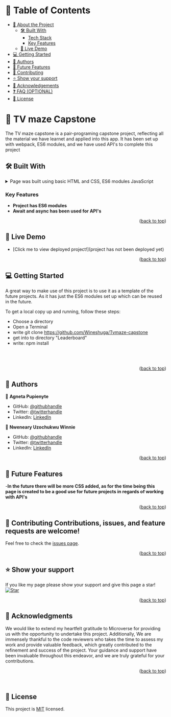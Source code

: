 
<a name="readme-top"></a>

<div align="center">

</div>

# 📗 Table of Contents

- [📖 About the Project](#about-project)
  - [🛠 Built With](#built-with)
    - [Tech Stack](#tech-stack)
    - [Key Features](#key-features)
  - [🚀 Live Demo](#live-demo)
- [💻 Getting Started](#getting-started)
- [👥 Authors](#authors)
- [🔭 Future Features](#future-features)
- [🤝 Contributing](#contributing)
- [⭐️ Show your support](#support)
- [🙏 Acknowledgements](#acknowledgements)
- [❓ FAQ (OPTIONAL)](#faq)
- [📝 License](#license)


# 📖 TV maze Capstone <a name="about-project"></a>

The TV maze capstone is a pair-programing capstone project, reflecting all the material we have learnet and applied into this app. It has been set up with webpack, ES6 modules, and we have used API's to complete this project

## 🛠 Built With <a name="built-with"></a>

<details>
  <summary>Page was built using basic HTML and CSS, ES6 modules JavaScript</summary>
</details>


### Key Features <a name="key-features"></a>



- **Project has ES6 modules**
- **Await and async has been used for API's**


<p align="right">(<a href="#readme-top">back to top</a>)</p>



## 🚀 Live Demo <a name="live-demo"></a>


- [Click me to view deployed project!](project has not been deployed yet)

<p align="right">(<a href="#readme-top">back to top</a>)</p>


## 💻 Getting Started <a name="getting-started"></a>

A great way to make use of this project is to use it as a template of the future projects. As it has just the ES6 modules set up which can be reused in the future.

To get a local copy up and running, follow these steps:
<br>
- Choose a directory
- Open a Terminal
- write git clone https://github.com/Wineshuga/Tvmaze-capstone
- get into to directory "Leaderboard"
- write: npm install


<br>


<br>

<p align="right">(<a href="#readme-top">back to top</a>)</p>


## 👥 Authors <a name="authors"></a>


👤 **Agneta Pupienyte**

- GitHub: [@githubhandle](https://github.com/agneta1991)
- Twitter: [@twitterhandle](https://twitter.com/pupienytea)
- LinkedIn: [LinkedIn](https://www.linkedin.com/in/agneta-pupienyte-124a27256/?originalSubdomain=lt) <br>

👤 **Nweneary Uzochukwu Winnie**

- GitHub: [@githubhandle](https://github.com/wineshuga)
- Twitter: [@twitterhandle](https://twitter.com/wineshuga)
- LinkedIn: [LinkedIn](https://linkedin.com/in/wineshuga)


<p align="right">(<a href="#readme-top">back to top</a>)</p>



## 🔭 Future Features <a name="future-features"></a>


-**In the future there will be more CSS added, as for the time being this page is created to be a good use for future projects in regards of working with API's**


<p align="right">(<a href="#readme-top">back to top</a>)</p>


## 🤝 Contributing <a name="contributing"></a>Contributions, issues, and feature requests are welcome!

Feel free to check the [issues page](https://github.com/Wineshuga/Tvmaze-capstone/issues).

<p align="right">(<a href="#readme-top">back to top</a>)</p>



## ⭐️ Show your support <a name="support"></a>

If you like my page please show your support and give this page a star!
<br>
[![Star](https://img.shields.io/github/stars/Wineshuga/Tvmaze-capstone?style=social)](https://github.com/Wineshuga/Tvmaze-capstone)



<p align="right">(<a href="#readme-top">back to top</a>)</p>


## 🙏 Acknowledgments <a name="acknowledgements"></a>

We would like to extend my heartfelt gratitude to Microverse for providing us with the opportunity to undertake this project. Additionally, We are immensely thankful to the code reviewers who takes the time to assess my work and provide valuable feedback, which greatly contributed to the refinement and success of the project. Your guidance and support have been invaluable throughout this endeavor, and we are truly grateful for your contributions.

<p align="right">(<a href="#readme-top">back to top</a>)</p>
<br>

## 📝 License <a name="license"></a>

This project is [MIT](./LICENSE) licensed.